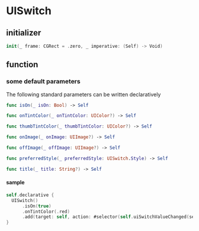 # UISwitch

## initializer

```swift
init(_ frame: CGRect = .zero, _ imperative: (Self) -> Void)
```

## function

### some default parameters

The following standard parameters can be written declaratively

```swift
func isOn(_ isOn: Bool) -> Self

func onTintColor(_ onTintColor: UIColor?) -> Self

func thumbTintColor(_ thumbTintColor: UIColor?) -> Self

func onImage(_ onImage: UIImage?) -> Self

func offImage(_ offImage: UIImage?) -> Self

func preferredStyle(_ preferredStyle: UISwitch.Style) -> Self

func title(_ title: String?) -> Self
```

#### sample

```swift
self.declarative {
  UISwitch()
      .isOn(true)
      .onTintColor(.red)
      .add(target: self, action: #selector(self.uiSwitchValueChanged(sender:)), for: .valueChanged)
}
```
